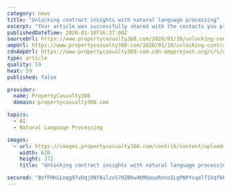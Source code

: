 ```yaml
---
category: news
title: "Unlocking contract insights with natural language processing"
excerpt: "Your article was successfully shared with the contacts you provided. Artificial intelligence solutions using natural language processing (NLP) have emerged to address the challenge of fewer human experts available to determine the content and intent of policy wordings. (Photo: iStock) Large commercial and specialty insurance is a complex ..."
publishedDateTime: 2020-01-10T16:37:00Z
sourceUrl: https://www.propertycasualty360.com/2020/01/10/unlocking-contract-insights-with-natural-language-processing/
ampUrl: https://www.propertycasualty360.com/2020/01/10/unlocking-contract-insights-with-natural-language-processing/?amp=1
cdnAmpUrl: https://www-propertycasualty360-com.cdn.ampproject.org/c/s/www.propertycasualty360.com/2020/01/10/unlocking-contract-insights-with-natural-language-processing/?amp=1
type: article
quality: 59
heat: 59
published: false

provider:
  name: PropertyCasualty360
  domain: propertycasualty360.com

topics:
  - AI
  - Natural Language Processing

images:
  - url: https://images.propertycasualty360.com/contrib/content/uploads/sites/414/2020/01/Solution_Coding_iStock.jpg
    width: 620
    height: 372
    title: "Unlocking contract insights with natural language processing"

secured: "BofFMHiLnqg9TvDqjONfAilzvS7HZBkw4KMOauuRnnoILgPNPYcqelT1Vqf6PVlOJ+kgDv+OP9oOFuYl3lw5dRzPHNNhAqmZQXPcK6/6LB8wyKi74vz/6QT8gy3BE68b3ENQ9JpKf75JgVitwKgtFxfN9qZ7ZyNqOTtc6Wi7QOS8y9h9OyyjE3/3n8ac6gFknGB3CtP/6sZf42Ubd5GQ0Hv+nwZmVVorO4Zjp18ea8MaWwfRjd0Bd7yvMknJv8Om+3GVkPqtMKhOJfn90mGmEujHxqP09HVut36MRKDmTuV3RmK0RoQnMiUnaamEp6yQvtasCZn2bmRlFBFjDboNFZkn/X45sznFB9R5zQSebJY0neW8qcy668xHbX0ixPvvpFNKT2PnZ+7oYYQQtLUs4A+WF1LSqLn/JHe53LljaEoA+aWofaLiUgpiLBKbTWF9uZqwz0r/YG6d6SvEwgovrQ==;GD6dUuRSEIRZguLjwQ5QlQ=="
---
```


